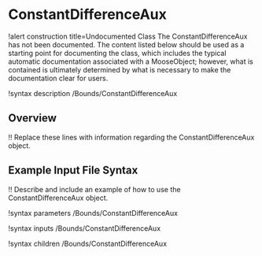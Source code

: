 # ConstantDifferenceAux

!alert construction title=Undocumented Class
The ConstantDifferenceAux has not been documented. The content listed below should be used as a starting point for
documenting the class, which includes the typical automatic documentation associated with a
MooseObject; however, what is contained is ultimately determined by what is necessary to make the
documentation clear for users.

!syntax description /Bounds/ConstantDifferenceAux

## Overview

!! Replace these lines with information regarding the ConstantDifferenceAux object.

## Example Input File Syntax

!! Describe and include an example of how to use the ConstantDifferenceAux object.

!syntax parameters /Bounds/ConstantDifferenceAux

!syntax inputs /Bounds/ConstantDifferenceAux

!syntax children /Bounds/ConstantDifferenceAux
